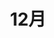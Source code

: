 ---
index: false
title: 12月
feed: false
sitemap: false
timeline: false
article: false
dir:
    order: -12
---